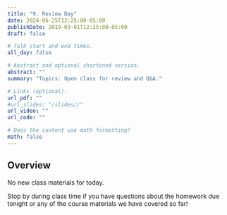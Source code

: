 ```yaml
---
title: "9. Review Day"
date: 2024-06-25T12:25:00-05:00
publishDate: 2019-03-01T12:25:00-05:00
draft: false

# Talk start and end times.
all_day: false

# Abstract and optional shortened version.
abstract: ""
summary: "Topics: Open class for review and Q&A."

# Links (optional).
url_pdf: ""
#url_slides: "/slides//"
url_video: ""
url_code: ""

# Does the content use math formatting?
math: false
---
```





## Overview

No new class materials for today. 

Stop by during class time if you have questions about the homework due tonight or any of the course materials we have covered so far!
